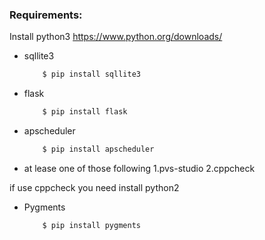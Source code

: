 ### Requirements:
Install python3 https://www.python.org/downloads/
- sqllite3
    ```sh
        $ pip install sqllite3
    ```
- flask
    ```sh
        $ pip install flask
    ```
- apscheduler
    ```sh
        $ pip install apscheduler
    ```

- at lease one of those following
        1.pvs-studio
        2.cppcheck

if use cppcheck you need install python2 
- Pygments
    ```sh
        $ pip install pygments
    ```
